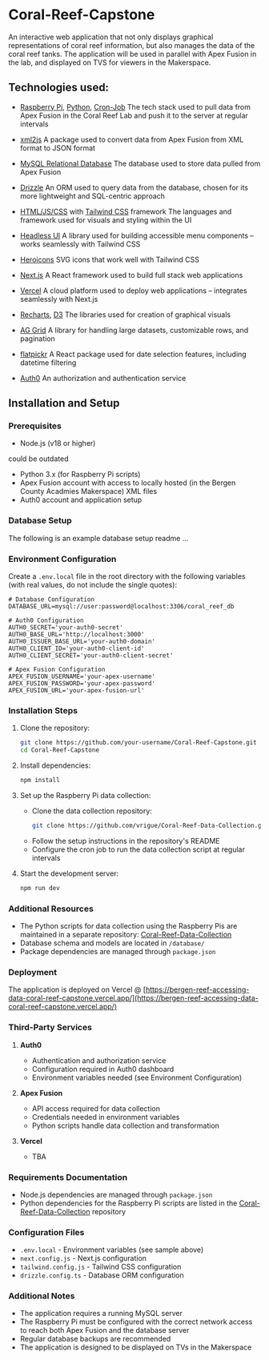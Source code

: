 # Coral-Reef-Capstone

An interactive web application that not only displays graphical representations of coral reef information, but also manages the data of the coral reef tanks. The application will be used in parallel with Apex Fusion in the lab, and displayed on TVS for viewers in the Makerspace. 

## Technologies used:

- [Raspberry Pi](https://www.raspberrypi.org/), [Python](https://www.python.org/), [Cron-Job](https://cron-job.org/)
    The tech stack used to pull data from Apex Fusion in the Coral Reef Lab and push it to the server at regular intervals

- [xml2js](https://www.npmjs.com/package/xml2js)
    A package used to convert data from Apex Fusion from XML format to JSON format

- [MySQL Relational Database](https://www.mysql.com/)
    The database used to store data pulled from Apex Fusion 

- [Drizzle](https://orm.drizzle.team/)
    An ORM used to query data from the database, chosen for its more lightweight and SQL-centric approach

- [HTML/JS/CSS](https://developer.mozilla.org/en-US/docs/Web/HTML) with [Tailwind CSS](https://tailwindcss.com/) framework
    The languages and framework used for visuals and styling within the UI

- [Headless UI](https://headlessui.dev/)
    A library used for building accessible menu components – works seamlessly with Tailwind CSS

- [Heroicons](https://heroicons.com/)
    SVG icons that work well with Tailwind CSS

- [Next.js](https://nextjs.org/)
    A React framework used to build full stack web applications

- [Vercel](https://vercel.com/)
    A cloud platform used to deploy web applications – integrates seamlessly with Next.js
    
- [Recharts](https://recharts.org/), [D3](https://d3js.org/)
    The libraries used for creation of graphical visuals

- [AG Grid](https://www.ag-grid.com/)
    A library for handling large datasets, customizable rows, and pagination

- [flatpickr](https://reactdatepicker.com/)
    A React package used for date selection features, including datetime filtering
    
- [Auth0](https://auth0.com/)
    An authorization and authentication service

## Installation and Setup

### Prerequisites
- Node.js (v18 or higher)
<!-- - MySQL Server  --> could be outdated
- Python 3.x (for Raspberry Pi scripts)
- Apex Fusion account with access to locally hosted (in the Bergen County Acadmies Makerspace) XML files
- Auth0 account and application setup

### Database Setup
The following is an example database setup readme ...
<!-- The project uses a MySQL database. Since the school-issued MySQL databases will be taken down, you'll need to:

1. Export the database schema and data:
   - The database schema can be found in `/database/schema.sql`
   - Use MySQL Workbench or command line to export the DDL:
   ```bash
   mysqldump -u [username] -p [database_name] > database_backup.sql
   ```

2. Import to your local MySQL server:
   ```bash
   mysql -u [username] -p [database_name] < database_backup.sql
   ``` -->

### Environment Configuration
Create a `.env.local` file in the root directory with the following variables (with real values, do not include the single quotes):
```env
# Database Configuration
DATABASE_URL=mysql://user:password@localhost:3306/coral_reef_db

# Auth0 Configuration
AUTH0_SECRET='your-auth0-secret'
AUTH0_BASE_URL='http://localhost:3000'
AUTH0_ISSUER_BASE_URL='your-auth0-domain'
AUTH0_CLIENT_ID='your-auth0-client-id'
AUTH0_CLIENT_SECRET='your-auth0-client-secret'

# Apex Fusion Configuration
APEX_FUSION_USERNAME='your-apex-username'
APEX_FUSION_PASSWORD='your-apex-password'
APEX_FUSION_URL='your-apex-fusion-url'
```

### Installation Steps

1. Clone the repository:
   ```bash
   git clone https://github.com/your-username/Coral-Reef-Capstone.git
   cd Coral-Reef-Capstone
   ```

2. Install dependencies:
   ```bash
   npm install
   ```

3. Set up the Raspberry Pi data collection:
   - Clone the data collection repository:
     ```bash
     git clone https://github.com/vrigue/Coral-Reef-Data-Collection.git
     ```
   - Follow the setup instructions in the repository's README
   - Configure the cron job to run the data collection script at regular intervals

4. Start the development server:
   ```bash
   npm run dev
   ```

### Additional Resources
- The Python scripts for data collection using the Raspberry Pis are maintained in a separate repository: [Coral-Reef-Data-Collection](https://github.com/vrigue/Coral-Reef-Data-Collection)
- Database schema and models are located in `/database/`
- Package dependencies are managed through `package.json`

### Deployment
The application is deployed on Vercel @ [https://bergen-reef-accessing-data-coral-reef-capstone.vercel.app/](https://bergen-reef-accessing-data-coral-reef-capstone.vercel.app/)

### Third-Party Services
1. **Auth0**
   - Authentication and authorization service
   - Configuration required in Auth0 dashboard
   - Environment variables needed (see Environment Configuration)

2. **Apex Fusion**
   - API access required for data collection
   - Credentials needed in environment variables
   - Python scripts handle data collection and transformation

3. **Vercel**
   - TBA

### Requirements Documentation
- Node.js dependencies are managed through `package.json`
- Python dependencies for the Raspberry Pi scripts are listed in the [Coral-Reef-Data-Collection](https://github.com/vrigue/Coral-Reef-Data-Collection) repository

### Configuration Files
- `.env.local` - Environment variables (see sample above)
- `next.config.js` - Next.js configuration
- `tailwind.config.js` - Tailwind CSS configuration
- `drizzle.config.ts` - Database ORM configuration

### Additional Notes
- The application requires a running MySQL server
- The Raspberry Pi must be configured with the correct network access to reach both Apex Fusion and the database server
- Regular database backups are recommended
- The application is designed to be displayed on TVs in the Makerspace